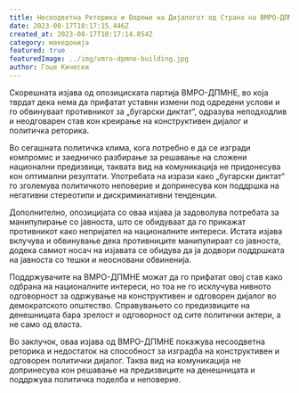 ```yaml
---
title: Несоодветна Реторика и Водење на Дијалогот од Страна на ВМРО-ДПМНЕ
date: 2023-08-17T10:17:15.446Z
created_at: 2023-08-17T10:17:14.854Z
category: македонија
featured: true
featuredImage: ../img/vmro-dpmne-building.jpg
author: Гоце Кически
---
```

Скорешната изјава од опозициската партија ВМРО-ДПМНЕ, во која тврдат дека нема да прифатат уставни измени под одредени услови и го обвинуваат противникот за „бугарски диктат“, одразува неподходлив и неодговарен став кон креирање на конструктивен дијалог и политичка реторика.

Во сегашната политичка клима, кога потребно е да се изгради компромис и заедничко разбирање за решавање на сложени национални предизвици, таквата вид на комуникација не придонесува кон оптимални резултати. Употребата на изрази како „бугарски диктат“ го зголемува политичкото неповерие и допринесува кон поддршка на негативни стереотипи и дискриминативни тенденции.

Дополнително, опозицијата со оваа изјава ја задоволува потребата за манипулирање со јавноста, што се обидуваат да го прикажат противникот како непријател на националните интереси. Истата изјава вклучува и обвинување дека противниците манипулираат со јавноста, додека самиот носач на изјавата се обидува да ја додвори поддршката на јавноста со тешки и неосновани обвиненија.

Поддржувачите на ВМРО-ДПМНЕ можат да го прифатат овој став како одбрана на националните интереси, но тоа не го исклучува нивното одговорност за одржување на конструктивен и одговорен дијалог во демократското општество. Справувањето со предизвиците на денешницата бара зрелост и одговорност од сите политички актери, а не само од власта.

Во заклучок, оваа изјава од ВМРО-ДПМНЕ покажува несоодветна реторика и недостаток на способност за изградба на конструктивен и одговорен политички дијалог. Таква вид на комуникација не допринесува кон решавање на предизвиците на денешницата и поддржува политичка поделба и неповерие.